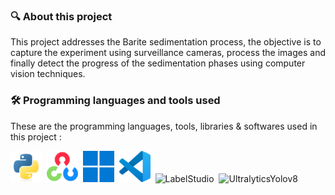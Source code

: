 ### 🔍 About this project 
This project addresses the Barite sedimentation process, the objective is to capture the experiment using surveillance cameras, process the images and finally detect the progress of the sedimentation phases using computer vision techniques.

### 🛠️ Programming languages and tools used 
These are the programming languages, tools, libraries & softwares used in this project :
<div>
  <img src= "https://github.com/devicons/devicon/blob/master/icons/python/python-original.svg" title="Python" alt="Python" width="50" height="50"/>&nbsp;
  <img src= "https://github.com/devicons/devicon/blob/master/icons/opencv/opencv-original.svg" title="OpenCV" alt="OpenCV" width="50" height="50"/>&nbsp;
  <img src="https://github.com/devicons/devicon/blob/master/icons/windows11/windows11-original.svg" title="Windows" alt="Windows" width="50" height="50"/>&nbsp;
  <img src= "https://github.com/devicons/devicon/blob/master/icons/vscode/vscode-original.svg" title="Vscode" alt="Vscode" width="50" height="50"/>&nbsp;
  <img src= "https://archive.org/download/github.com-heartexlabs-label-studio_-_2021-01-29_16-37-20/cover.jpg" title="LabelStudio" alt="LabelStudio" width="50" height="50"/>&nbsp;
  <img src= "https://cdn.prod.website-files.com/646dd1f1a3703e451ba81ecc/64994922cf2a6385a4bf4489_UltralyticsYOLO_mark_blue.svg" title="UltralyticsYolov8" alt="UltralyticsYolov8" width="50" height="50"/>&nbsp;
</div>
